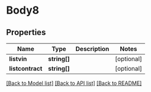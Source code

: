 # Body8

## Properties
Name | Type | Description | Notes
------------ | ------------- | ------------- | -------------
**listvin** | **string[]** |  | [optional] 
**listcontract** | **string[]** |  | [optional] 

[[Back to Model list]](../README.md#documentation-for-models) [[Back to API list]](../README.md#documentation-for-api-endpoints) [[Back to README]](../README.md)


